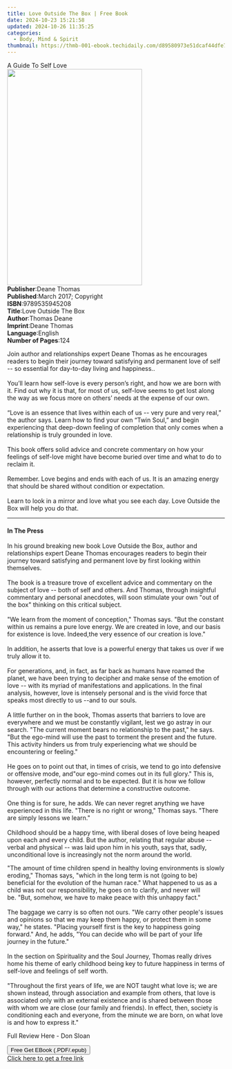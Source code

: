 ```yaml
---
title: Love Outside The Box | Free Book
date: 2024-10-23 15:21:58
updated: 2024-10-26 11:35:25
categories:
  - Body, Mind & Spirit
thumbnail: https://thmb-001-ebook.techidaily.com/d89580973e51dcaf44dfe72bc1a61618e07fa350480806ed7f1c582b0f0864c0.jpg
---
```

<main id="book-container">
  <div class="flex flex-col">
    <div class="book-brief flex-1 py-6 px-4 sm:p-6 md:py-10 md:px-8">
      <!-- brief-->
      <div class="book-brief-main">A Guide To Self Love</div>
    </div>
    <div
      class="book-meta-info flex-1 grid gap-4 col-start-1 col-end-3 row-start-1 sm:mb-6 sm:grid-cols-4 lg:gap-6 lg:col-start-2 lg:row-end-6 lg:row-span-6 lg:mb-0"
    >
      <div
        class="book-meta-info-left place-content-center mt-4 p-4 text-sm leading-6 col-start-2 col-span-2 dark:text-slate-400"
      >
        <img
          class="w-full h-500 object-cover rounded-lg sm:h-255 sm:col-span-2 lg:col-span-full"
          src="https://img-001-ebook.techidaily.com/ee3f14de3c4e591edf93068b817807cd75b5f5ae7c5a006dea662bfff61ca48e.jpg"
          alt=""
          width="312"
          height="500"
        />
      </div>
      <div
        class="book-meta-info-right mt-2 col-start-1 row-start-2 col-span-3 self-center"
      >
        <!-- meta data  -->
        <div class="flex flex-col px-4 md:px-8">
          <div class="flex-1">
            <strong>Publisher</strong>:<span class="px-2">Deane Thomas</span>
          </div>
          <div class="flex-1">
            <strong>Published</strong>:<span class="px-2"
              >March 2017; Copyright</span
            >
          </div>
          <div class="flex-1">
            <strong>ISBN</strong>:<span class="px-2">9789535945208</span>
          </div>
          <div class="flex-1">
            <strong>Title</strong>:<span class="px-2"
              >Love Outside The Box</span
            >
          </div>
          <div class="flex-1">
            <strong>Author</strong>:<span class="px-2">Thomas Deane</span>
          </div>
          <div class="flex-1">
            <strong>Imprint</strong>:<span class="px-2">Deane Thomas</span>
          </div>
          <div class="flex-1">
            <strong>Language</strong>:<span class="px-2">English</span>
          </div>
          <div class="flex-1">
            <strong>Number of Pages</strong>:<span class="px-2">124</span>
          </div>
        </div>
      </div>
    </div>
    <div class="book-description flex-1 py-6 px-4 sm:p-6 md:py-10 md:px-8">
      <div class="book-description-main">
        <div accordion-content="" id="description">
          <p>
            Join author and relationships expert Deane Thomas as he encourages
            readers to begin their journey toward satisfying and permanent love
            of self -- so essential for day-to-day living and happiness..<br /><br />You’ll
            learn how self-love is every person’s right, and how we are born
            with it. Find out why it is that, for most of us, self-love seems to
            get lost along the way as we focus more on others’ needs at the
            expense of our own.<br /><br />“Love is an essence that lives within
            each of us -- very pure and very real,” the author says. Learn how
            to find your own “Twin Soul,” and begin experiencing that deep-down
            feeling of completion that only comes when a relationship is truly
            grounded in love.<br /><br />This book offers solid advice and
            concrete commentary on how your feelings of self-love might have
            become buried over time and what to do to reclaim it.<br /><br />Remember.
            Love begins and ends with each of us. It is an amazing energy that
            should be shared without condition or expectation.&nbsp;<br /><br />Learn
            to look in a mirror and love what you see each day. Love Outside the
            Box will help you do that.
          </p>
        </div>
        <div class="accordion-fader"></div>
      </div>
    </div>
    <div class="book-excerpts flex-1 py-6 px-4 sm:p-6 md:py-10 md:px-8">
      <!-- excerpts-->
      <div class="book-excerpts-main">
        <hr />
        <h4 class="placeholder placeholder-heading">
          <span>In The Press</span>
        </h4>
        <p></p>
        <p>
          In his ground breaking new book&nbsp;Love Outside the Box, author and
          relationships expert Deane Thomas encourages readers to begin their
          journey toward satisfying and permanent love by first looking within
          themselves.<br />&nbsp;<br />The book is a treasure trove of excellent
          advice and commentary on the subject of love -- both of self and
          others. And Thomas, through insightful commentary and personal
          anecdotes, will soon stimulate your own "out of the box" thinking on
          this critical subject.<br />&nbsp;<br />"We learn from the moment of
          conception," Thomas says. "But the constant within us remains a pure
          love energy. We are created in love, and our basis for existence is
          love. Indeed,the very essence of our creation is love."<br />&nbsp;<br />In
          addition, he asserts that love is a powerful energy that takes us over
          if we truly allow it to.<br />&nbsp;<br />For generations, and, in
          fact, as far back as humans have roamed the planet, we have been
          trying to decipher and make sense of the emotion of love -- with its
          myriad of manifestations and applications. In the final analysis,
          however, love is intensely personal and is the vivid force that speaks
          most directly to us --and to our souls.<br />&nbsp;<br />A little
          further on in the book, Thomas asserts that barriers to love are
          everywhere and we must be constantly vigilant, lest we go astray in
          our search. "The current moment bears no relationship to the past," he
          says. "But the ego-mind will use the past to torment the present and
          the future. This activity hinders us from truly experiencing what we
          should be encountering or feeling."<br />&nbsp;<br />He goes on to
          point out that, in times of crisis, we tend to go into defensive or
          offensive mode, and"our ego-mind comes out in its full glory." This
          is, however, perfectly normal and to be expected. But it is how we
          follow through with our actions that determine a constructive
          outcome.&nbsp;<br />&nbsp;<br />One thing is for sure, he adds. We can
          never regret anything we have experienced in this life. "There is no
          right or wrong," Thomas says. "There are simply lessons we learn."<br />&nbsp;<br />Childhood
          should be a happy time, with liberal doses of love being heaped upon
          each and every child. But the author, relating that regular abuse --
          verbal and physical -- was laid upon him in his youth, says that,
          sadly, unconditional love is increasingly not the norm around the
          world.
        </p>
        <p>
          "The amount of time children spend in healthy loving environments is
          slowly eroding," Thomas says, "which in the long term is not (going to
          be) beneficial for the evolution of the human race." What happened to
          us as a child was not our responsibility, he goes on to clarify, and
          never will be.&nbsp;"But, somehow, we have to make peace with this
          unhappy fact."<br />&nbsp;<br />The baggage we carry is so often not
          ours.&nbsp;"We carry other people's issues and opinions so that we may
          keep them happy, or protect them in some way," he states. "Placing
          yourself first is the key to happiness going forward." And, he adds,
          "You can decide who will be part of your life journey in the
          future."<br />&nbsp;<br />In the section on Spirituality and the Soul
          Journey, Thomas really drives home his theme of early childhood being
          key to future happiness in terms of self-love and feelings of self
          worth.<br />&nbsp;<br />"Throughout the first years of life, we are
          NOT taught what love is; we are shown instead, through association and
          example from others, that love is associated only with an external
          existence and is shared between those with whom we are close (our
          family and friends). In effect, then, society is conditioning each and
          everyone, from the minute we are born, on what love is and how to
          express it."
        </p>
        <p>Full Review Here - Don Sloan</p>
        <p></p>
      </div>
    </div>
    <div
      class="book-about-author flex-1 py-6 px-4 sm:p-6 md:py-10 md:px-8"
    ></div>
    <div class="book-free-get flex-1 py-6 px-4 sm:p-6 md:py-10 md:px-8">
      <button
        id="btn-free-get"
        class="bg-blue-500 hover:bg-blue-700 text-white font-bold py-2 px-4 rounded"
      >
        Free Get EBook (.PDF/.epub)
      </button>
      <div id="countdown-display" class="px-2 text-lg mt-2"></div>
      <a
        id="free-link"
        class="hidden bg-blue-500 hover:bg-blue-700 text-white font-bold py-2 px-4 rounded"
        href="https://www.ebooks.com/en-us/book/209849098/love-outside-the-box/thomas-deane/"
        target="_blank"
        >Click here to get a free link</a
      >
    </div>
    <script>
      let countdownTime = 0;
      let countdownInterval = null;
      document
        .getElementById('btn-free-get')
        .addEventListener('click', startCountdown);
      function startCountdown() {
        countdownTime = new Date().getTime() + 60000 * 3;
        countdownInterval = setInterval(updateCountdown, 1000);
        document.getElementById('btn-free-get').disabled = true;
        document
          .getElementById('btn-free-get')
          .classList.add('bg-gray-500', 'cursor-not-allowed');
      }
      function updateCountdown() {
        let currentTime = new Date().getTime();
        let timeLeft = countdownTime - currentTime;
        let secondsLeft = Math.floor(timeLeft / 1000);
        document.getElementById('countdown-display').innerHTML =
          `Remaining time: ${secondsLeft} seconds.`;
        if (secondsLeft <= 0) {
          clearInterval(countdownInterval);
          document.getElementById('btn-free-get').classList.add('hidden');
          document.getElementById('free-link').classList.remove('hidden');
          document.getElementById('countdown-display').innerHTML = '';
        }
      }
    </script>
  </div>
</main>

